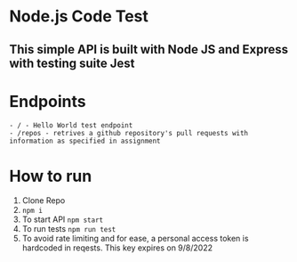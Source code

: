 # Node.js Code Test 

## This simple API is built with Node JS and Express with testing suite Jest

# Endpoints
    - / - Hello World test endpoint
    - /repos - retrives a github repository's pull requests with information as specified in assignment

# How to run
1. Clone Repo
2. `npm i`
3. To start API `npm start`
4. To run tests `npm run test`
5. To avoid rate limiting and for ease, a personal access token is hardcoded in reqests. This key expires on 9/8/2022

